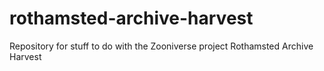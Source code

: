 # rothamsted-archive-harvest
Repository for stuff to do with the Zooniverse project Rothamsted Archive Harvest
